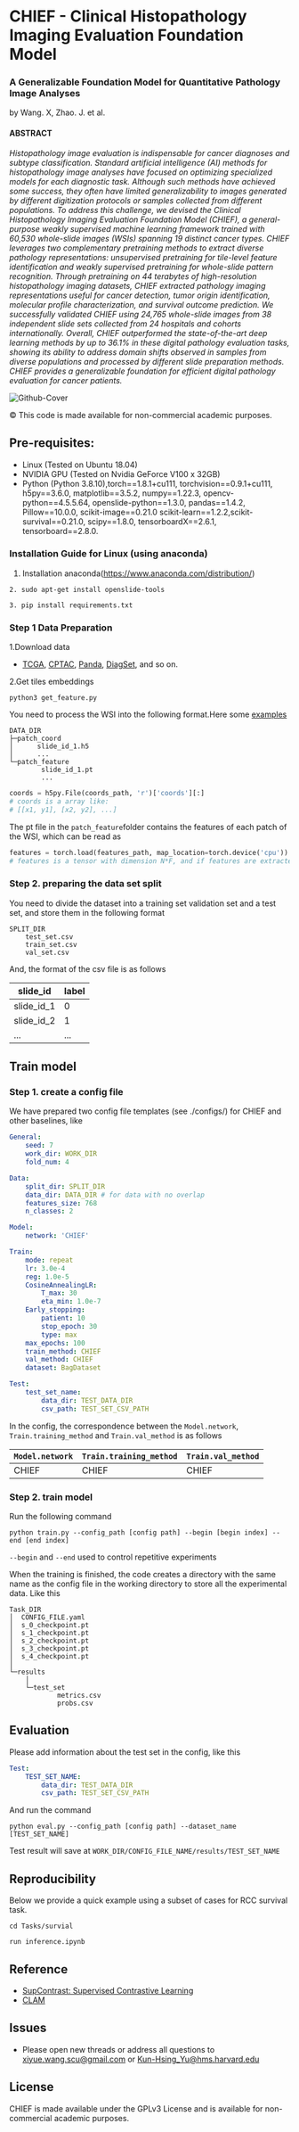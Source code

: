 # CHIEF - Clinical Histopathology Imaging Evaluation Foundation Model


### A Generalizable Foundation Model for Quantitative Pathology Image Analyses 

by Wang. X, Zhao. J. et al.

#### ABSTRACT 
*Histopathology image evaluation is indispensable for cancer diagnoses and subtype classification. Standard
artificial intelligence (AI) methods for histopathology image analyses have focused on optimizing specialized models for each diagnostic task. Although such methods have achieved some success, they often have
limited generalizability to images generated by different digitization protocols or samples collected from different populations. To address this challenge, we devised the Clinical Histopathology Imaging Evaluation
Foundation Model (CHIEF), a general-purpose weakly supervised machine learning framework trained with
60,530 whole-slide images (WSIs) spanning 19 distinct cancer types. CHIEF leverages two complementary
pretraining methods to extract diverse pathology representations: unsupervised pretraining for tile-level feature identification and weakly supervised pretraining for whole-slide pattern recognition. Through pretraining
on 44 terabytes of high-resolution histopathology imaging datasets, CHIEF extracted pathology imaging representations useful for cancer detection, tumor origin identification, molecular profile characterization, and
survival outcome prediction. We successfully validated CHIEF using 24,765 whole-slide images from 38 independent slide sets collected from 24 hospitals and cohorts internationally. Overall, CHIEF outperformed the
state-of-the-art deep learning methods by up to 36.1% in these digital pathology evaluation tasks, showing its
ability to address domain shifts observed in samples from diverse populations and processed by different slide
preparation methods. CHIEF provides a generalizable foundation for efficient digital pathology evaluation for
cancer patients.*

![Github-Cover](https://github.com/hms-dbmi/CHIEF/assets/31292151/442391e2-3706-4337-ae9a-69c2cc24222e)

© This code is made available for non-commercial academic purposes. 

## Pre-requisites:
* Linux (Tested on Ubuntu 18.04)
* NVIDIA GPU (Tested on Nvidia GeForce V100 x 32GB)
* Python (Python 3.8.10),torch==1.8.1+cu111,
torchvision==0.9.1+cu111, h5py==3.6.0, matplotlib==3.5.2, numpy==1.22.3, opencv-python==4.5.5.64, openslide-python==1.3.0, pandas==1.4.2, Pillow==10.0.0, scikit-image==0.21.0
scikit-learn==1.2.2,scikit-survival==0.21.0, scipy==1.8.0, tensorboardX==2.6.1, tensorboard==2.8.0.

### Installation Guide for Linux (using anaconda)
1. Installation anaconda(https://www.anaconda.com/distribution/)
```
2. sudo apt-get install openslide-tools
```
```
3. pip install requirements.txt
```
### Step 1 Data Preparation
1.Download data
* [TCGA](https://portal.gdc.cancer.gov/projects?filters=%7B%22op%22%3A%22and%22%2C%22content%22%3A%5B%7B%22op%22%3A%22in%22%2C%22content%22%3A%7B%22field%22%3A%22projects.program.name%22%2C%22value%22%3A%5B%22TCGA%22%5D%7D%7D%5D%7D), [CPTAC](https://portal.gdc.cancer.gov/projects?filters=%7B%22op%22%3A%22and%22%2C%22content%22%3A%5B%7B%22op%22%3A%22in%22%2C%22content%22%3A%7B%22field%22%3A%22projects.program.name%22%2C%22value%22%3A%5B%22TCGA%22%5D%7D%7D%5D%7D), [Panda](https://www.kaggle.com/competitions/prostate-cancer-grade-assessment/data),
 [DiagSet](https://github.com/michalkoziarski/DiagSet), and so on.


2.Get tiles embeddings
```
python3 get_feature.py
```
You need to process the WSI into the following format.Here some [examples](https://github.com/hms-dbmi/CHIEF/tree/main/Tasks/survial/features)
```
DATA_DIR
├─patch_coord
│      slide_id_1.h5
│      ...
└─patch_feature
        slide_id_1.pt
        ...
```

```python
coords = h5py.File(coords_path, 'r')['coords'][:]
# coords is a array like:
# [[x1, y1], [x2, y2], ...]
```

The pt file in the `patch_feature`folder contains the features of each patch of the WSI, which can be read as

```python
features = torch.load(features_path, map_location=torch.device('cpu'))
# features is a tensor with dimension N*F, and if features are extracted using CTransPath, F is 768
```


### Step 2. preparing the data set split

You need to divide the dataset into a training set validation set and a test set, and store them in the following format

```
SPLIT_DIR
    test_set.csv
    train_set.csv
    val_set.csv
```

And, the format of the csv file is as follows

| slide_id   | label |
| ---------- | ----- |
| slide_id_1 | 0     |
| slide_id_2 | 1     |
| ...        | ...   |
## Train model

### Step 1. create a config file

We have prepared two config file templates (see ./configs/) for CHIEF and other baselines, like

```yaml
General:
    seed: 7
    work_dir: WORK_DIR
    fold_num: 4

Data:
    split_dir: SPLIT_DIR
    data_dir: DATA_DIR # for data with no overlap
    features_size: 768
    n_classes: 2

Model:
    network: 'CHIEF'

Train:
    mode: repeat
    lr: 3.0e-4
    reg: 1.0e-5
    CosineAnnealingLR:
        T_max: 30
        eta_min: 1.0e-7
    Early_stopping:
        patient: 10
        stop_epoch: 30
        type: max
    max_epochs: 100
    train_method: CHIEF
    val_method: CHIEF
    dataset: BagDataset

Test:
    test_set_name:
        data_dir: TEST_DATA_DIR
        csv_path: TEST_SET_CSV_PATH
```

In the config, the correspondence between the `Model.network`, `Train.training_method` and `Train.val_method` is as follows

| `Model.network` | `Train.training_method` | `Train.val_method` |
|-----------------| ----------------------- | ------------------ |
| CHIEF           | CHIEF                   | CHIEF              |

### Step 2. train model

Run the following command

```shell
python train.py --config_path [config path] --begin [begin index] --end [end index]
```

`--begin` and `--end` used to control repetitive experiments

When the training is finished, the code creates a directory with the same name as the config file in the working directory to store all the experimental data. Like this

```
Task_DIR
│  CONFIG_FILE.yaml
│  s_0_checkpoint.pt
│  s_1_checkpoint.pt
│  s_2_checkpoint.pt
│  s_3_checkpoint.pt
│  s_4_checkpoint.pt
│
└─results
    │
    └─test_set
            metrics.csv
            probs.csv
```



## Evaluation

Please add information about the test set in the config, like this

```yaml
Test:
    TEST_SET_NAME:
        data_dir: TEST_DATA_DIR
        csv_path: TEST_SET_CSV_PATH
```

And run the command

```shell
python eval.py --config_path [config path] --dataset_name [TEST_SET_NAME]
```

Test result will save at `WORK_DIR/CONFIG_FILE_NAME/results/TEST_SET_NAME`

## Reproducibility

Below we provide a quick example using a subset of cases for RCC survival task.

```shell
cd Tasks/survial

run inference.ipynb
```
## Reference

* [SupContrast: Supervised Contrastive Learning](https://github.com/HobbitLong/SupContrast)
* [CLAM](https://github.com/mahmoodlab/CLAM)


## Issues
- Please open new threads or address all questions to xiyue.wang.scu@gmail.com or Kun-Hsing_Yu@hms.harvard.edu

## License
CHIEF is made available under the GPLv3 License and is available for non-commercial academic purposes. 

